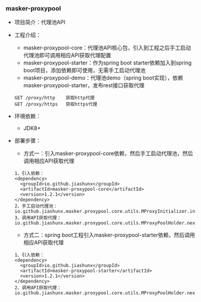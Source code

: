 ### masker-proxypool

   - 项目简介：代理池API

   - 工程介绍：

      - masker-proxypool-core：代理池API核心包，引入到工程之后手工启动代理池即可调用相应API获取代理配置
      - masker-proxypool-starter：作为spring boot starter依赖加入到spring boot项目，添加依赖即可使用，无需手工启动代理池
      - masker-proxypool-demo：代理池demo（spring boot实现），依赖masker-proxypool-starter，发布rest接口获取代理

      ```text
      GET /proxy/http    获取http代理
      GET /proxy/https   获取https代理
      ```
   
   - 环境依赖：

      - JDK8+
   
   - 部署步骤：

      - 方式一：引入masker-proxypool-core依赖，然后手工启动代理池，然后调用相应API获取代理

      ```text
      1、引入依赖：
      <dependency>
        <groupId>io.github.jiashunx</groupId>
        <artifactId>masker-proxypool-core</artifactId>
        <version>1.2.1</version>
      </dependency>
      2、手工启动代理池：
      io.github.jiashunx.masker.proxypool.core.utils.MProxyInitializer.init();
      3、调用API获取代理：
      io.github.jiashunx.masker.proxypool.core.utils.MProxyPoolHolder.nextHttpProxy()
      ```

      - 方式二：spring boot工程引入masker-proxypool-starter依赖，然后调用相应API获取代理

      ```text
      1、引入依赖：
      <dependency>
        <groupId>io.github.jiashunx</groupId>
        <artifactId>masker-proxypool-starter</artifactId>
        <version>1.2.1</version>
      </dependency>
      2、调用API获取代理：
      io.github.jiashunx.masker.proxypool.core.utils.MProxyPoolHolder.nextHttpProxy()
      ```
